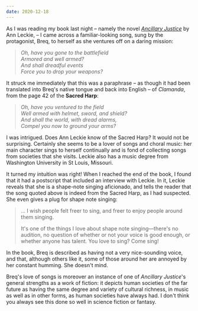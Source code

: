 ```yaml
---
date: 2020-12-18
---
```


As I was reading my book last night – namely the novel [<cite>Ancillary
Justice</cite>][AJ] by Ann Leckie, – I came across a familiar-looking
song, sung by the protagonist, Breq, to herself as she ventures off on a
daring mission:<!-- FOLD -->

[AJ]: https://www.goodreads.com/book/show/17333324-ancillary-justice

> <i>Oh, have you gone to the battlefield<br>
> Armored and well armed?<br>
> And shall dreadful events<br>
> Force you to drop your weapons?</i>

It struck me immediately that this was a paraphrase – as though
it had been translated into Breq's native tongue and back into English – of
<cite>Clamanda</cite>, from the page 42 of the <b class="medium">Sacred
Harp</b>:

> <i>Oh, have you ventured to the field<br>
> Well armed with helmet, sword, and shield?<br>
> And shall the world, with dread alarms,<br>
> Compel you now to ground your arms?</i>

I was intrigued. Does Ann Leckie know of the Sacred Harp? It would not
be surprising. Certainly she seems to be a lover of songs and choral music:
her main character sings to herself continually and is fond of
collecting songs from societies that she visits. Leckie also has a music
degree from Washington University in St Louis, Missouri.

It turned my intuition was right! When I reached the end of the book, I
found that it had a postscript that included an interview with Leckie. In it,
Leckie reveals that she is a shape-note singing aficionado, and tells the
reader that the song quoted above is indeed from the Sacred Harp, as I
had suspected. She even gives a plug for shape note singing:

> … I wish people felt freer to sing, and freer to enjoy people around them singing.
>
> It's one of the things I love about shape note singing—there's no audition, no question
> of whether or not your voice is good enough, or whether anyone has talent. You love to sing? Come sing!

In the book, Breq is described as having not a very nice-sounding voice, and that, although others like it, some of those around her are annoyed by her constant humming. She doesn't mind.

Breq's love of songs is moreover an instance of one of <cite>Ancillary Justice</cite>'s general strengths as a work of fiction: it depicts human societies of the far future as having the same degree and variety of cultural richness, in music as well as in other forms, as human societies have always had. I don't think you always see this done so well in science fiction or fantasy.
